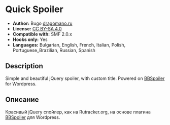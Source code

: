 # Quick Spoiler
* **Author:** Bugo [dragomano.ru](https://dragomano.ru/mods/quick-spoiler)
* **License:** [CC BY-SA 4.0](https://creativecommons.org/licenses/by-sa/4.0)
* **Compatible with:** SMF 2.0.x
* **Hooks only:** Yes
* **Languages:** Bulgarian, English, French, Italian, Polish, Portuguese_Brazilian, Russian, Spanish

## Description
Simple and beautiful jQuery spoiler, with custom title. Powered on [BBSpoiler](http://www.wordpressplugins.ru/posts/bbspoiler.html) for Wordpress.

## Описание
Красивый jQuery спойлер, как на Rutracker.org, на основе плагина [BBSpoiler](http://www.wordpressplugins.ru/posts/bbspoiler.html) для Wordpress.